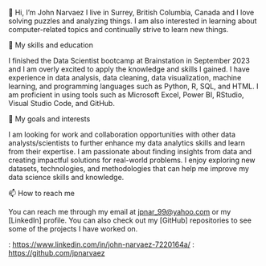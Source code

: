 👋 Hi, I’m John Narvaez
I live in Surrey, British Columbia, Canada and I love solving puzzles and analyzing things. I am also interested in learning about computer-related topics and continually strive to learn new things.

🌱 My skills and education

I finished the Data Scientist bootcamp at Brainstation in September 2023 and I am overly excited to apply the knowledge and skills I gained.
I have experience in data analysis, data cleaning, data visualization, machine learning, and programming languages such as Python, R, SQL, and HTML.
I am proficient in using tools such as Microsoft Excel, Power BI, RStudio, Visual Studio Code, and GitHub.

💞️ My goals and interests

I am looking for work and collaboration opportunities with other data analysts/scientists to further enhance my data analytics skills and learn from their expertise.
I am passionate about finding insights from data and creating impactful solutions for real-world problems.
I enjoy exploring new datasets, technologies, and methodologies that can help me improve my data science skills and knowledge.

📫 How to reach me

You can reach me through my email at jpnar_99@yahoo.com or my [LinkedIn] profile. You can also check out my [GitHub] repositories to see some of the projects I have worked on.

: https://www.linkedin.com/in/john-narvaez-7220164a/ : https://github.com/jpnarvaez
<!---
Jp1Github/Jp1Github is a ✨ special ✨ repository because its `README.md` (this file) appears on your GitHub profile.
You can click the Preview link to take a look at your changes.
--->
